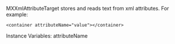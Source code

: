 MXXmlAttributeTarget stores and reads text from xml attributes. For example:

	<container attributeName="value"></container>

Instance Variables:
	attributeName	<String>